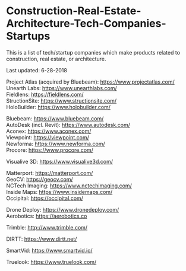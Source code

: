 # Construction-Real-Estate-Architecture-Tech-Companies-Startups

This is a list of tech/startup companies which make products related to construction, real estate, or architecture.

Last updated: 6-28-2018

Project Atlas (acquired by Bluebeam):  https://www.projectatlas.com/<br/>
Unearth Labs: https://www.unearthlabs.com/<br/>
Fieldlens: https://fieldlens.com/<br/>
StructionSite: https://www.structionsite.com/<br/>
HoloBuilder: https://www.holobuilder.com/<br/>

Bluebeam: https://www.bluebeam.com/<br/>
AutoDesk (incl. Revit): https://www.autodesk.com/<br/>
Aconex: https://www.aconex.com/<br/>
Viewpoint: https://viewpoint.com/<br/>
Newforma: https://www.newforma.com/<br/>
Procore: https://www.procore.com/<br/>

Visualive 3D: https://www.visualive3d.com/<br/>

Matterport: https://matterport.com/<br/>
GeoCV: https://geocv.com/<br/>
NCTech Imaging: https://www.nctechimaging.com/<br/>
Inside Maps: https://www.insidemaps.com/<br/>
Occipital: https://occipital.com/<br/>

Drone Deploy: https://www.dronedeploy.com/<br/>
Aerobotics: https://aerobotics.co<br/>

Trimble: http://www.trimble.com/<br/>

DIRTT: https://www.dirtt.net/<br/>

SmartVid: https://www.smartvid.io/<br/>

Truelook: https://www.truelook.com/<br/>
